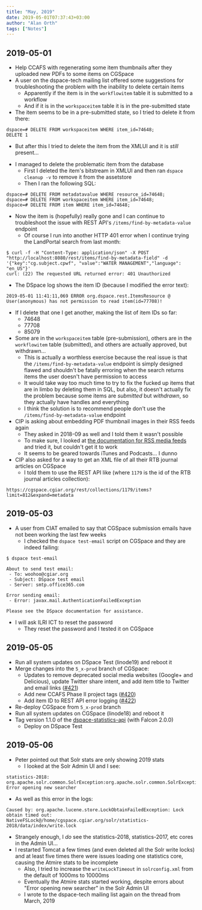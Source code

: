 ```yaml
---
title: "May, 2019"
date: 2019-05-01T07:37:43+03:00
author: "Alan Orth"
tags: ["Notes"]
---
```


## 2019-05-01

- Help CCAFS with regenerating some item thumbnails after they uploaded new PDFs to some items on CGSpace
- A user on the dspace-tech mailing list offered some suggestions for troubleshooting the problem with the inability to delete certain items
  - Apparently if the item is in the `workflowitem` table it is submitted to a workflow
  - And if it is in the `workspaceitem` table it is in the pre-submitted state
- The item seems to be in a pre-submitted state, so I tried to delete it from there:

```
dspace=# DELETE FROM workspaceitem WHERE item_id=74648;
DELETE 1
```

- But after this I tried to delete the item from the XMLUI and it is *still* present...

<!--more-->

- I managed to delete the problematic item from the database
  - First I deleted the item's bitstream in XMLUI and then ran `dspace cleanup -v` to remove it from the assetstore
  - Then I ran the following SQL:

```
dspace=# DELETE FROM metadatavalue WHERE resource_id=74648;
dspace=# DELETE FROM workspaceitem WHERE item_id=74648;
dspace=# DELETE FROM item WHERE item_id=74648;
```
- Now the item is (hopefully) really gone and I can continue to troubleshoot the issue with REST API's `/items/find-by-metadata-value` endpoint
  - Of course I run into another HTTP 401 error when I continue trying the LandPortal search from last month:

```
$ curl -f -H "Content-Type: application/json" -X POST "http://localhost:8080/rest/items/find-by-metadata-field" -d '{"key":"cg.subject.cpwf", "value":"WATER MANAGEMENT","language": "en_US"}'
curl: (22) The requested URL returned error: 401 Unauthorized
```

- The DSpace log shows the item ID (because I modified the error text):

```
2019-05-01 11:41:11,069 ERROR org.dspace.rest.ItemsResource @ User(anonymous) has not permission to read item(id=77708)!
```

- If I delete that one I get another, making the list of item IDs so far:
  - 74648
  - 77708
  - 85079
- Some are in the `workspaceitem` table (pre-submission), others are in the `workflowitem` table (submitted), and others are actually approved, but withdrawn...
  - This is actually a worthless exercise because the real issue is that the `/items/find-by-metadata-value` endpoint is simply designed flawed and shouldn't be fatally erroring when the search returns items the user doesn't have permission to access
  - It would take way too much time to try to fix the fucked up items that are in limbo by deleting them in SQL, but also, it doesn't actually fix the problem because some items are *submitted* but *withdrawn*, so they actually have handles and everything
  - I think the solution is to recommend people don't use the `/items/find-by-metadata-value` endpoint
- CIP is asking about embedding PDF thumbnail images in their RSS feeds again
  - They asked in 2018-09 as well and I told them it wasn't possible
  - To make sure, I looked at [the documentation for RSS media feeds](https://wiki.duraspace.org/display/DSPACE/Enable+Media+RSS+Feeds) and tried it, but couldn't get it to work
  - It seems to be geared towards iTunes and Podcasts... I dunno
- CIP also asked for a way to get an XML file of all their RTB journal articles on CGSpace
  - I told them to use the REST API like (where `1179` is the id of the RTB journal articles collection):

```
https://cgspace.cgiar.org/rest/collections/1179/items?limit=812&expand=metadata
```

## 2019-05-03

- A user from CIAT emailed to say that CGSpace submission emails have not been working the last few weeks
  - I checked the `dspace test-email` script on CGSpace and they are indeed failing:

```
$ dspace test-email

About to send test email:
 - To: woohoo@cgiar.org
 - Subject: DSpace test email
 - Server: smtp.office365.com

Error sending email:
 - Error: javax.mail.AuthenticationFailedException

Please see the DSpace documentation for assistance.
```

- I will ask ILRI ICT to reset the password
  - They reset the password and I tested it on CGSpace

## 2019-05-05

- Run all system updates on DSpace Test (linode19) and reboot it
- Merge changes into the `5_x-prod` branch of CGSpace:
  - Updates to remove deprecated social media websites (Google+ and Delicious), update Twitter share intent, and add item title to Twitter and email links ([#421](https://github.com/ilri/DSpace/pull/421))
  - Add new CCAFS Phase II project tags ([#420](https://github.com/ilri/DSpace/pull/420))
  - Add item ID to REST API error logging ([#422](https://github.com/ilri/DSpace/pull/422))
- Re-deploy CGSpace from `5_x-prod` branch
- Run all system updates on CGSpace (linode18) and reboot it
- Tag version 1.1.0 of the [dspace-statistics-api](https://github.com/ilri/dspace-statistics-api) (with Falcon 2.0.0)
  - Deploy on DSpace Test

## 2019-05-06

- Peter pointed out that Solr stats are only showing 2019 stats
  - I looked at the Solr Admin UI and I see:

```
statistics-2018: org.apache.solr.common.SolrException:org.apache.solr.common.SolrException: Error opening new searcher 
```

- As well as this error in the logs:

```
Caused by: org.apache.lucene.store.LockObtainFailedException: Lock obtain timed out: NativeFSLock@/home/cgspace.cgiar.org/solr/statistics-2018/data/index/write.lock
```

- Strangely enough, I *do* see the statistics-2018, statistics-2017, etc cores in the Admin UI...
- I restarted Tomcat a few times (and even deleted all the Solr write locks) and at least five times there were issues loading one statistics core, causing the Atmire stats to be incomplete
  - Also, I tried to increase the `writeLockTimeout` in `solrconfig.xml` from the default of 1000ms to 10000ms
  - Eventually the Atmire stats started working, despite errors about "Error opening new searcher" in the Solr Admin UI
  - I wrote to the dspace-tech mailing list again on the thread from March, 2019

<!-- vim: set sw=2 ts=2: -->
